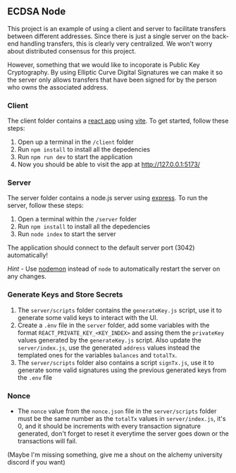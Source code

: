## ECDSA Node

This project is an example of using a client and server to facilitate transfers between different addresses. Since there is just a single server on the back-end handling transfers, this is clearly very centralized. We won't worry about distributed consensus for this project.

However, something that we would like to incoporate is Public Key Cryptography. By using Elliptic Curve Digital Signatures we can make it so the server only allows transfers that have been signed for by the person who owns the associated address.
 
### Client

The client folder contains a [react app](https://reactjs.org/) using [vite](https://vitejs.dev/). To get started, follow these steps:

1. Open up a terminal in the `/client` folder
2. Run `npm install` to install all the depedencies
3. Run `npm run dev` to start the application 
4. Now you should be able to visit the app at http://127.0.0.1:5173/

### Server

The server folder contains a node.js server using [express](https://expressjs.com/). To run the server, follow these steps:

1. Open a terminal within the `/server` folder 
2. Run `npm install` to install all the depedencies 
3. Run `node index` to start the server 

The application should connect to the default server port (3042) automatically! 

_Hint_ - Use [nodemon](https://www.npmjs.com/package/nodemon) instead of `node` to automatically restart the server on any changes.

### Generate Keys and Store Secrets

1. The `server/scripts` folder contains the `generateKey.js` script, use it to generate some valid keys to interact with the UI.
2. Create a `.ènv` file in the `server` folder, add some variables with the format `REACT_PRIVATE_KEY_<KEY_INDEX>` and assing them the `privateKey` values generated by the `generateKey.js` script. Also update the `server/index.js`, use the generated `address` values instead the templated ones for the variables `balances` and `totalTx`.
3. The `server/scripts` folder also contains a script `signTx.js`, use it to generate some valid signatures using the previous generated keys from the `.env` file

### Nonce

- The `nonce` value from the `nonce.json` file in the `server/scripts` folder must be the same number as the `totalTx` values in `server/index.js`, it's 0, and it should be increments with every transaction signature generated, don't forget to reset it everytime the server goes down or the transactions will fail.

(Maybe I'm missing something, give me a shout on the alchemy university discord if you want)
